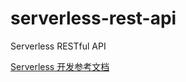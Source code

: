# serverless-rest-api
Serverless RESTful API

[Serverless 开发参考文档](https://shimo.im/docs/jjhCWhrvgCHPwdGC)
